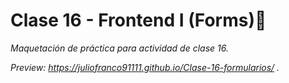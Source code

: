 
# Clase 16 - Frontend I  (Forms)🚀

_Maquetación de práctica para actividad de clase 16._

_Preview: https://juliofranco91111.github.io/Clase-16-formularios/ ._

